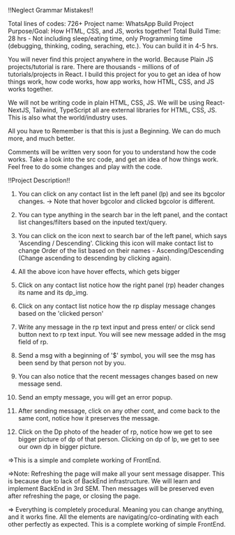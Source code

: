 !!Neglect Grammar Mistakes!!

Total lines of codes: 726+
Project name: WhatsApp Build
Project Purpose/Goal: How HTML, CSS, and JS, works together!
Total Build Time: 28 hrs - Not including sleep/eating time, only Programming time (debugging, thinking, coding, seraching, etc.). You can build it in 4-5 hrs. 

You will never find this project anywhere in the world. Because 
Plain JS projects/tutorial is rare. There are thousands - millions of 
of tutorials/projects in React. I build this project for you to get an 
idea of how things work, how code works, how app works, how HTML, CSS, 
and JS works together.

We will not be writing code in plain HTML, CSS, JS. 
We will be using React-NextJS, Tailwind, TypeScript all are external 
libraries for HTML, CSS, JS. This is also what the world/industry uses.

All you have to Remember is that this is just a Beginning. We can do much 
more, and much better.

Comments will be written very soon for you to understand how the code works.
Take a look into the src code, and get an idea of how things work.
Feel free to do some changes and play with the code.


!!Project Description!! 

1. You can click on any contact list in the left panel (lp) and see its bgcolor changes.
-> Note that hover bgcolor and clicked bgcolor is different.

2. You can type anything in the search bar in the left panel, and the 
contact list changes/filters based on the inputed text/query. 

3. You can click on the icon next to search bar of the left panel, which 
says 'Ascending / Descending'. Clicking this icon will make contact list 
to change Order of the list based on their names - Ascending/Descending (Change ascending to descending by clicking again).

4. All the above icon have hover effects, which gets bigger

5. Click on any contact list notice how the right panel (rp) header 
changes its name and its dp_img.

6. Click on any contact list notice how the rp display message changes
based on the 'clicked person'

7. Write any message in the rp text input and press enter/ or click send 
button next to rp text input. You will see new message added in the msg 
field of rp.

8. Send a msg with a beginning of '$' symbol, you will see the msg has 
been send by that person not by you.

9. You can also notice that the recent messages changes based on new 
message send.

10. Send an empty message, you will get an error popup.

11. After sending message, click on any other cont, and come back 
to the same cont, notice how it preserves the message.

12. Click on the Dp photo of the header of rp, notice how we get to see 
bigger picture of dp of that person. Clicking on dp of lp, we get to see 
our own dp in bigger picture. 

=>This is a simple and complete working of FrontEnd.

=>Note: Refreshing the page will make all your sent message disapper. 
This is because due to lack of BackEnd infrastructure. We will learn and 
implement BackEnd in 3rd SEM. Then messages will be preserved even after 
refreshing the page, or closing the page.

=> Everything is completely procedural. Meaning you can change anything, 
and it works fine. All the elements are navigating/co-ordinating with 
each other perfectly as expected. This is a complete working of simple FrontEnd. 
